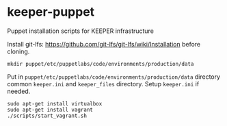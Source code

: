 # keeper-puppet
Puppet installation scripts for KEEPER infrastructure

Install git-lfs: https://github.com/git-lfs/git-lfs/wiki/Installation before cloning.

```
mkdir puppet/etc/puppetlabs/code/environments/production/data
```
Put in <code>puppet/etc/puppetlabs/code/environments/production/data</code> directory common <code>keeper.ini</code> and <code>keeper_files</code> directory. Setup <code>keeper.ini</code> if needed.
```
sudo apt-get install virtualbox
sudo apt-get install vagrant
./scripts/start_vagrant.sh
```
